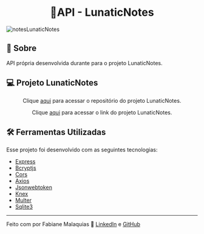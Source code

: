 <h1 align="center">📝API - LunaticNotes </h1>

![notesLunaticNotes](https://user-images.githubusercontent.com/98343640/234678592-7f0ba02c-8041-43af-9772-a879625800cc.png)


## :page_with_curl: Sobre

API própria desenvolvida durante para o projeto LunaticNotes.


## 💻️ Projeto LunaticNotes

<p align="center">
  Clique <a href="https://github.com/famalaquias/app-lunaticnotes">aqui</a> para acessar o repositório do projeto LunaticNotes.
</p>


<p align="center">
  Clique <a href="https://app-lunaticnotes.vercel.app/">aqui</a> para acessar o link do projeto LunaticNotes. 
</p>


## :hammer_and_wrench: Ferramentas Utilizadas

Esse projeto foi desenvolvido com as seguintes tecnologias:

- [Express](https://expressjs.com/pt-br/)
- [Bcryptjs](https://www.npmjs.com/package/bcryptjs)
- [Cors](https://www.npmjs.com/package/cors)
- [Axios](https://axios-http.com/)
- [Jsonwebtoken ](https://www.npmjs.com/package/jsonwebtoken)
- [Knex](https://knexjs.org/)
- [Multer](https://www.npmjs.com/package/multer)
- [Sqlite3](https://www.npmjs.com/package/sqlite3)


---

Feito com por Fabiane Malaquias :wave: [LinkedIn](https://www.linkedin.com/in/fabianemalaquias/) e [GitHub](https://github.com/famalaquias)
